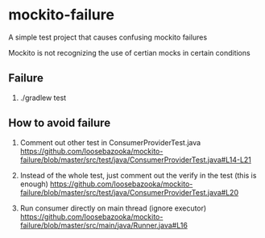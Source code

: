 # mockito-failure
A simple test project that causes confusing mockito failures

Mockito is not recognizing the use of certian mocks in certain conditions

## Failure

1. ./gradlew test

## How to avoid failure

1. Comment out other test in ConsumerProviderTest.java
https://github.com/loosebazooka/mockito-failure/blob/master/src/test/java/ConsumerProviderTest.java#L14-L21

1. Instead of the whole test, just comment out the verify in the test (this is enough)
https://github.com/loosebazooka/mockito-failure/blob/master/src/test/java/ConsumerProviderTest.java#L20

1. Run consumer directly on main thread (ignore executor)
https://github.com/loosebazooka/mockito-failure/blob/master/src/main/java/Runner.java#L16
